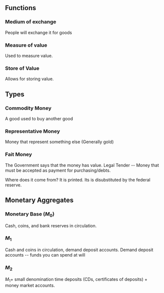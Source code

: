 ## Functions
### Medium of exchange
People will exchange it for goods
### Measure of value
Used to measure value.
### Store of Value
Allows for storing value.
## Types
### Commodity Money
A good used to buy another good
### Representative Money
Money that represent something else (Generally gold) 
### Fait Money
The Government says that the money has value.
Legal Tender -- Money that must be accepted as payment for purchasing/debts.

Where does it come from? It is printed. 
Its is disubstituted by the federal reserve.

## Monetary Aggregates
### Monetary Base $(M_0)$
Cash, coins, and bank reserves in circulation.
### $M_1$
Cash and coins in circulation, demand deposit accounts.
Demand deposit accounts -- funds you can spend at will
### $M_2$
$M_1+$ small denomination time deposits (CDs, certificates of deposits) + money market accounts.
